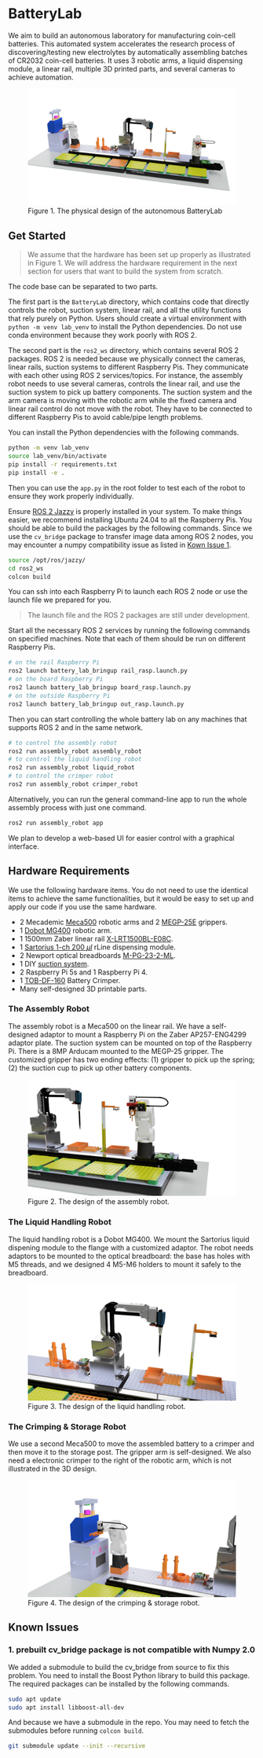# BatteryLab

We aim to build an autonomous laboratory for manufacturing coin-cell batteries. This automated system accelerates the research process of discovering/testing new electrolytes by automatically assembling batches of CR2032 coin-cell batteries. It uses 3 robotic arms, a liquid dispensing module, a linear rail, multiple 3D printed parts, and several cameras to achieve automation.

<figure>
  <img
  src="figures/Overview.png"
  alt="The BatteryLab Design">
  <figcaption>Figure 1. The physical design of the autonomous BatteryLab</figcaption>
</figure>

## Get Started

> We assume that the hardware has been set up properly as illustrated in Figure 1. We will address the hardware requirement in the next section for users that want to build the system from scratch.

The code base can be separated to two parts.

The first part is the `BatteryLab` directory, which contains code that directly controls the robot, suction system, linear rail, and all the utility functions that rely purely on Python. Users should create a virtual environment with `python -m venv lab_venv` to install the Python dependencies. Do not use conda environment because they work poorly with ROS 2.

The second part is the `ros2_ws` directory, which contains several ROS 2 packages. ROS 2 is needed because we physically connect the cameras, linear rails, suction systems to different Raspberry Pis. They communicate with each other using ROS 2 services/topics. For instance, the assembly robot needs to use several cameras, controls the linear rail, and use the suction system to pick up battery components. The suction system and the arm camera is moving with the robotic arm while the fixed camera and linear rail control do not move with the robot. They have to be connected to different Raspberry Pis to avoid cable/pipe length problems.

You can install the Python dependencies with the following commands.

```bash
python -m venv lab_venv
source lab_venv/bin/activate
pip install -r requirements.txt
pip install -e .
```

Then you can use the `app.py` in the root folder to test each of the robot to ensure they work properly individually.

Ensure [ROS 2 Jazzy](https://docs.ros.org/en/jazzy/Installation.html) is properly installed in your system. To make things easier, we recommend installing Ubuntu 24.04 to all the Raspberry Pis. You should be able to build the packages by the following commands. Since we use the `cv_bridge` package to transfer image data among ROS 2 nodes, you may encounter a numpy compatibility issue as listed in [Kown Issue 1](#known-issue-1).

```bash
source /opt/ros/jazzy/
cd ros2_ws
colcon build
```

You can ssh into each Raspberry Pi to launch each ROS 2 node or use the launch file we prepared for you.

> The launch file and the ROS 2 packages are still under development.

Start all the necessary ROS 2 services by running the following commands on specified machines. Note that each of them should be run on different Raspberry Pis.

```bash
# on the rail Raspberry Pi
ros2 launch battery_lab_bringup rail_rasp.launch.py
# on the board Raspberry Pi
ros2 launch battery_lab_bringup board_rasp.launch.py
# on the outside Raspberry Pi
ros2 launch battery_lab_bringup out_rasp.launch.py
```

Then you can start controlling the whole battery lab on any machines that supports ROS 2 and in the same network.

```bash
# to control the assembly robot
ros2 run assembly_robot assembly_robot
# to control the liquid handling robot
ros2 run assembly_robot liquid_robot
# to control the crimper robot
ros2 run assembly_robot crimper_robot
```

Alternatively, you can run the general command-line app to run the whole assembly process with just one command.

```bash
ros2 run assembly_robot app
```

We plan to develop a web-based UI for easier control with a graphical interface.

## Hardware Requirements

We use the following hardware items. You do not need to use the identical items to achieve the same functionalities, but it would be easy to set up and apply our code if you use the same hardware.

- 2 Mecademic [Meca500](https://www.mecademic.com/meca500-industrial-robot/) robotic arms and 2 [MEGP-25E](https://www.mecademic.com/product/megp-25e-electric-parallel-gripper/) grippers.
- 1 [Dobot MG400](https://www.dobot-robots.com/products/desktop-four-axis/mg400.html) robotic arm.
- 1 1500mm Zaber linear rail [X-LRT1500BL-E08C](https://www.zaber.com/products/linear-stages/X-LRT-EC/specs?part=X-LRT1500BL-E08C).
- 1 [Sartorius 1-ch 200 $\mu l$](https://shop.sartorius.com/us/p/rline-1-ch-200-l-dispensing-module/710993) rLine dispensing module.
- 2 Newport optical breadboards [M-PG-23-2-ML](https://www.newport.com/p/M-PG-23-2-ML).
- 1 DIY [suction system](https://www.aliexpress.us/item/3256802124499190.html?spm=a2g0o.order_list.order_list_main.5.77f21802SE7IHi&gatewayAdapt=glo2usa).
- 2 Raspberry Pi 5s and 1 Raspberry Pi 4.
- 1 [TOB-DF-160](https://www.tobmachine.com/coin-cell-crimping-machine_c134?gad_source=1&gclid=Cj0KCQjwrKu2BhDkARIsAD7GBov9F47aTY1ZMRAuWiKtbsL2JQtdZlmeonXlnT11z4B-JgYZ6LxH1a0aAs9AEALw_wcB) Battery Crimper.
- Many self-designed 3D printable parts.

### The Assembly Robot

The assembly robot is a Meca500 on the linear rail. We have a self-designed adaptor to mount a Raspberry Pi on the Zaber AP257-ENG4299 adaptor plate. The suction system can be mounted on top of the Raspberry Pi. There is a 8MP Arducam mounted to the MEGP-25 gripper. The customized gripper has two ending effects: (1) gripper to pick up the spring; (2) the suction cup to pick up other battery components.

<figure>
  <img
  src="figures/assembly_robot.png"
  alt="The Assembly Robot">
  <figcaption>Figure 2. The design of the assembly robot.</figcaption>
</figure>

### The Liquid Handling Robot

The liquid handling robot is a Dobot MG400. We mount the Sartorius liquid dispening module to the flange with a customized adaptor. The robot needs adaptors to be mounted to the optical breadboard: the base has holes with M5 threads, and we designed 4 M5-M6 holders to mount it safely to the breadboard.

<figure>
  <img
  src="figures/liquid_robot.png"
  alt="The Liquid Handling Robot">
  <figcaption>Figure 3. The design of the liquid handling robot.</figcaption>
</figure>

### The Crimping & Storage Robot

We use a second Meca500 to move the assembled battery to a crimper and then move it to the storage post. The gripper arm is self-designed. We also need a electronic crimper to the right of the robotic arm, which is not illustrated in the 3D design.

<figure>
  <img
  src="figures/crimper_robot.png"
  alt="The Crimping & Storage Robot">
  <figcaption>Figure 4. The design of the crimping & storage robot.</figcaption>
</figure>

## Known Issues

### 1. prebuilt cv_bridge package is not compatible with Numpy 2.0

<a name="known-issue-1"></a>
We added a submodule to build the cv_bridge from source to fix this problem. You need to install the Boost Python library to build this package. The required packages can be installed by the following commands.

```bash
sudo apt update
sudo apt install libboost-all-dev
```

And because we have a submodule in the repo. You may need to fetch the submodules before running `colcon build`.

```bash
git submodule update --init --recursive
```
